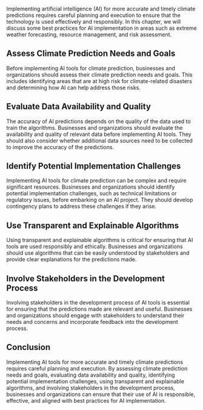 

Implementing artificial intelligence (AI) for more accurate and timely climate predictions requires careful planning and execution to ensure that the technology is used effectively and responsibly. In this chapter, we will discuss some best practices for AI implementation in areas such as extreme weather forecasting, resource management, and risk assessment.

Assess Climate Prediction Needs and Goals
-----------------------------------------

Before implementing AI tools for climate prediction, businesses and organizations should assess their climate prediction needs and goals. This includes identifying areas that are at high risk for climate-related disasters and determining how AI can help address those risks.

Evaluate Data Availability and Quality
--------------------------------------

The accuracy of AI predictions depends on the quality of the data used to train the algorithms. Businesses and organizations should evaluate the availability and quality of relevant data before implementing AI tools. They should also consider whether additional data sources need to be collected to improve the accuracy of the predictions.

Identify Potential Implementation Challenges
--------------------------------------------

Implementing AI tools for climate prediction can be complex and require significant resources. Businesses and organizations should identify potential implementation challenges, such as technical limitations or regulatory issues, before embarking on an AI project. They should develop contingency plans to address these challenges if they arise.

Use Transparent and Explainable Algorithms
------------------------------------------

Using transparent and explainable algorithms is critical for ensuring that AI tools are used responsibly and ethically. Businesses and organizations should use algorithms that can be easily understood by stakeholders and provide clear explanations for the predictions made.

Involve Stakeholders in the Development Process
-----------------------------------------------

Involving stakeholders in the development process of AI tools is essential for ensuring that the predictions made are relevant and useful. Businesses and organizations should engage with stakeholders to understand their needs and concerns and incorporate feedback into the development process.

Conclusion
----------

Implementing AI tools for more accurate and timely climate predictions requires careful planning and execution. By assessing climate prediction needs and goals, evaluating data availability and quality, identifying potential implementation challenges, using transparent and explainable algorithms, and involving stakeholders in the development process, businesses and organizations can ensure that their use of AI is responsible, effective, and aligned with best practices for AI implementation.
